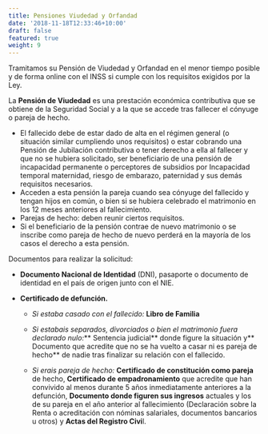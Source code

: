 ```yaml
---
title: Pensiones Viudedad y Orfandad
date: '2018-11-18T12:33:46+10:00'
draft: false
featured: true
weight: 9
---
```

Tramitamos su Pensión de Viudedad y Orfandad en el menor tiempo posible y de forma online con el INSS si cumple con los requisitos exigidos por la Ley.

La **Pensión de Viudedad** es una prestación económica contributiva que se obtiene de la Seguridad Social y a la que se accede tras fallecer el cónyuge o pareja de hecho.

*   El fallecido debe de estar dado de alta en el régimen general (o situación similar cumpliendo unos requisitos) o estar cobrando una Pensión de Jubilación contributiva o tener derecho a ella al fallecer y que no se hubiera solicitado, ser beneficiario de una pensión de incapacidad permanente o perceptores de subsidios por Incapacidad temporal maternidad, riesgo de embarazo, paternidad y sus demás requisitos necesarios.
*   Acceden a esta pensión la pareja cuando sea cónyuge del fallecido y tengan hijos en común, o bien si se hubiera celebrado el matrimonio en los 12 meses anteriores al fallecimiento.
*   Parejas de hecho: deben reunir ciertos requisitos.
*   Si el beneficiario de la pensión contrae de nuevo matrimonio o se inscribe como pareja de hecho de nuevo perderá en la mayoría de los casos el derecho a esta pensión.

Documentos para realizar la solicitud:

*   **Documento Nacional de Identidad** (DNI), pasaporte o documento de identidad en el país de origen junto con el NIE.

*   **Certificado de defunción.**

    *   *Si estaba casado con el fallecido:* **Libro de Familia**

    *   *Si estabais separados, divorciados o bien el matrimonio fuera declarado nulo:*** Sentencia judicial** donde figure la situación y** Documento que acredite que no se ha vuelto a casar ni es pareja de hecho** de nadie tras finalizar su relación con el fallecido.

    *   *Si erais pareja de hecho:* **Certificado de constitución como pareja** de hecho, **Certificado de empadronamiento** que acredite que han convivido al menos durante 5 años inmediatamente anteriores a la defunción, **Documento donde figuren sus ingresos** actuales y los de su pareja en el año anterior al fallecimiento (Declaración sobre la Renta o acreditación con nóminas salariales, documentos bancarios u otros) y **Actas del Registro Civi**l.

